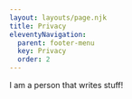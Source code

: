 ```yaml
---
layout: layouts/page.njk
title: Privacy
eleventyNavigation:
  parent: footer-menu
  key: Privacy
  order: 2
---
```


I am a person that writes stuff!
